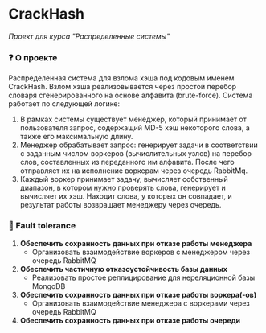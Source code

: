 # CrackHash
_Проект для курса "Распределенные системы"_

### ❓ О проекте
Распределенная система для взлома хэша под кодовым именем CrackHash. Взлом хэша реализовывается через простой перебор словаря сгенерированного на основе алфавита (brute-force). Система работает по следующей логике:
1. В рамках системы существует менеджер, который принимает от пользователя запрос, содержащий MD-5 хэш некоторого слова, а также его максимальную длину.
2. Менеджер обрабатывает запрос: генерирует задачи в соответствии с заданным числом воркеров (вычислительных узлов) на перебор слов, составленных из переданного им алфавита. После чего отправляет их на исполнение воркерам через очередь RabbitMq.
3. Каждый воркер принимает задачу, вычисляет собственный диапазон, в котором нужно проверять слова, генерирует и вычисляет их хэш. Находит слова, у которых он совпадает, и результат работы возвращает менеджеру через очередь.

### 🚨 Fault tolerance
1. **Обеспечить сохранность данных при отказе работы менеджера** 
    - Организовать взаимодействие воркеров с менеджером через очередь RabbitMQ
2. **Обеспечить частичную отказоустойчивость базы данных**
   - Реализовать простое реплицирование для нереляционной базы MongoDB
3. **Обеспечить сохранность данных при отказе работы воркера(-ов)** 
   - Организовать взаимодействие менеджера с воркерами через очередь RabbitMQ
4. **Обеспечить сохранность данных при отказе работы очереди**